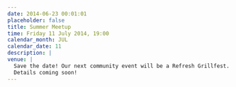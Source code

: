 ```yaml
---
date: 2014-06-23 00:01:01
placeholder: false
title: Summer Meetup
time: Friday 11 July 2014, 19:00
calendar_month: JUL
calendar_date: 11
description: |
venue: |
  Save the date! Our next community event will be a Refresh Grillfest.  
  Details coming soon!
---
```


